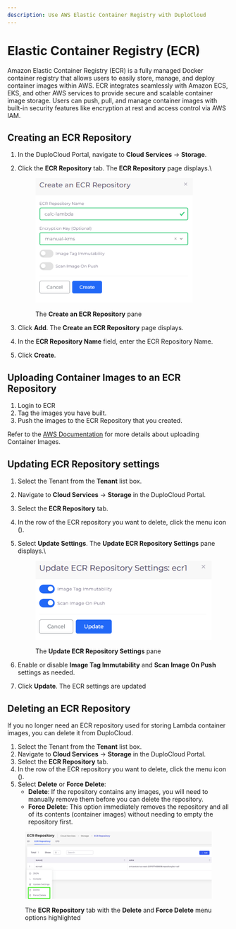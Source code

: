 ```yaml
---
description: Use AWS Elastic Container Registry with DuploCloud
---
```


# Elastic Container Registry (ECR)

Amazon Elastic Container Registry (ECR) is a fully managed Docker container registry that allows users to easily store, manage, and deploy container images within AWS. ECR integrates seamlessly with Amazon ECS, EKS, and other AWS services to provide secure and scalable container image storage. Users can push, pull, and manage container images with built-in security features like encryption at rest and access control via AWS IAM.

## Creating an ECR Repository <a href="#id-0-toc-title" id="id-0-toc-title"></a>

1. In the DuploCloud Portal, navigate to **Cloud Services** -> **Storage**.
2.  Click the **ECR Repository** tab. The **ECR Repository** page displays.\


    <div align="left"><figure><img src="../../.gitbook/assets/L3.png" alt="" width="357"><figcaption><p>The <strong>Create an ECR Repository</strong> pane</p></figcaption></figure></div>
3. Click **Add**. The **Create an ECR Repository** page displays.
4. In the **ECR Repository Name** field, enter the ECR Repository Name.
5. Click **Create**.

## Uploading Container Images to an ECR Repository <a href="#id-0-toc-title" id="id-0-toc-title"></a>

1. Login to ECR
2. Tag the images you have built.
3. Push the images to the ECR Repository that you created.

Refer to the [AWS Documentation](https://docs.aws.amazon.com/AmazonECR/latest/userguide/docker-push-ecr-image.html) for more details about uploading Container Images.

## Updating ECR Repository settings

1. Select the Tenant from the **Tenant** list box.
2. Navigate to **Cloud Services** -> **Storage** in the DuploCloud Portal.
3. Select the **ECR Repository** tab.
4. In the row of the ECR repository you want to delete, click the menu icon (<img src="../../.gitbook/assets/menu icon.avif" alt="" data-size="line">).
5.  Select **Update Settings**. The **Update ECR Repository Settings** pane displays.\


    <div align="left"><figure><img src="../../.gitbook/assets/Screenshot (26).png" alt="" width="401"><figcaption><p>The <strong>Update ECR Repository Settings</strong> pane</p></figcaption></figure></div>
6. Enable or disable **Image Tag Immutability** and **Scan Image On Push** settings as needed.&#x20;
7. Click **Update**. The ECR settings are updated

## Deleting an ECR Repository

If you no longer need an ECR repository used for storing Lambda container images, you can delete it from DuploCloud.&#x20;

1. Select the Tenant from the **Tenant** list box.
2. Navigate to **Cloud Services** -> **Storage** in the DuploCloud Portal.
3. Select the **ECR Repository** tab.
4. In the row of the ECR repository you want to delete, click the menu icon (<img src="../../.gitbook/assets/menu icon.avif" alt="" data-size="line">).
5. Select **Delete** or **Force Delete**:
   * **Delete**: If the repository contains any images, you will need to manually remove them before you can delete the repository.
   * **Force Delete**: This option immediately removes the repository and all of its contents (container images) without needing to empty the repository first.

<figure><img src="../../.gitbook/assets/ECR.png" alt=""><figcaption><p>The <strong>ECR Repository</strong> tab with the <strong>Delete</strong> and <strong>Force Delete</strong> menu options highlighted</p></figcaption></figure>
